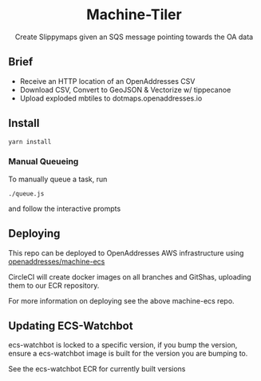 <h1 align='center'>Machine-Tiler</h1>

<p align='center'>Create Slippymaps given an SQS message pointing towards the OA data</p>

## Brief

- Receive an HTTP location of an OpenAddresses CSV
- Download CSV, Convert to GeoJSON & Vectorize w/ tippecanoe
- Upload exploded mbtiles to dotmaps.openaddresses.io

## Install

```
yarn install
```

### Manual Queueing

To manually queue a task, run

```
./queue.js
```

and follow the interactive prompts

## Deploying

This repo can be deployed to OpenAddresses AWS infrastructure using [openaddresses/machine-ecs](https://github.com/openaddresses/machine-ecs)

CircleCI will create docker images on all branches and GitShas, uploading them to our ECR repository.

For more information on deploying see the above machine-ecs repo.

## Updating ECS-Watchbot

ecs-watchbot is locked to a specific version, if you bump the version, ensure a ecs-watchbot image is built
for the version you are bumping to.

See the ecs-watchbot ECR for currently built versions
